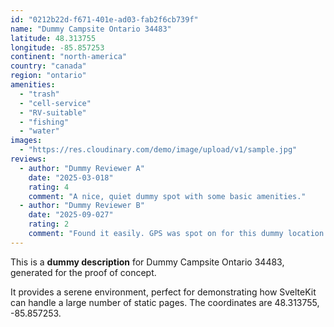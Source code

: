 ```yaml
---
id: "0212b22d-f671-401e-ad03-fab2f6cb739f"
name: "Dummy Campsite Ontario 34483"
latitude: 48.313755
longitude: -85.857253
continent: "north-america"
country: "canada"
region: "ontario"
amenities:
  - "trash"
  - "cell-service"
  - "RV-suitable"
  - "fishing"
  - "water"
images:
  - "https://res.cloudinary.com/demo/image/upload/v1/sample.jpg"
reviews:
  - author: "Dummy Reviewer A"
    date: "2025-03-018"
    rating: 4
    comment: "A nice, quiet dummy spot with some basic amenities."
  - author: "Dummy Reviewer B"
    date: "2025-09-027"
    rating: 2
    comment: "Found it easily. GPS was spot on for this dummy location."
---
```


This is a **dummy description** for Dummy Campsite Ontario 34483, generated for the proof of concept.

It provides a serene environment, perfect for demonstrating how SvelteKit can handle a large number of static pages. The coordinates are 48.313755, -85.857253.
